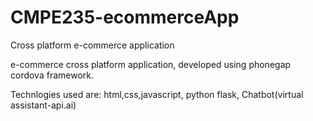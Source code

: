 # CMPE235-ecommerceApp
Cross platform e-commerce application

e-commerce cross platform application, developed using phonegap cordova framework. 

Technlogies used are: html,css,javascript, python flask, Chatbot(virtual assistant-api.ai) 

